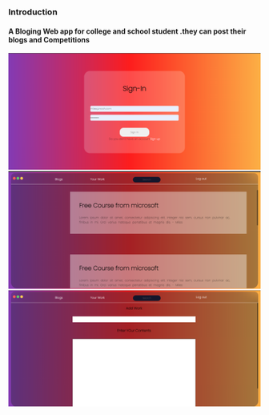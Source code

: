 ### Introduction

#### A Bloging Web app for college and school student .they can post their blogs and Competitions

![Alt text](/Screenshots/img1.png?raw=true)
![Alt text](/Screenshots/img2.png?raw=true)
![Alt text](/Screenshots/img3.png?raw=true)
